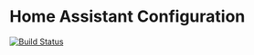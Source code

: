 # Home Assistant Configuration

[![Build Status](https://travis-ci.org/jonathanadams/Home-Assistant-Configuration.svg?branch=master)](https://travis-ci.org/jonathanadams/Home-Assistant-Configuration)